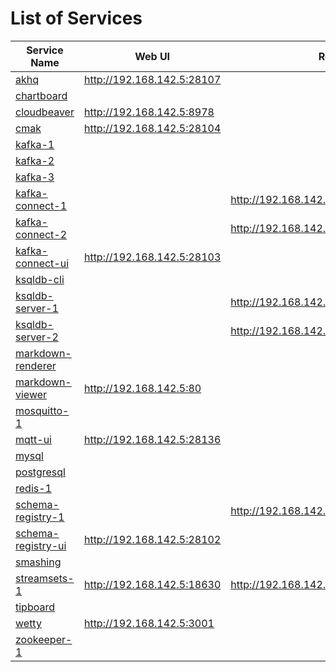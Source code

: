 # List of Services

| Service Name | Web UI | Rest API |
|-------------- |------|------------
| [akhq](./services/akhq)  |<http://192.168.142.5:28107>
| [chartboard](./services/chartboard)  |
| [cloudbeaver](./services/cloudbeaver)  |<http://192.168.142.5:8978>
| [cmak](./services/cmak)  |<http://192.168.142.5:28104>
| [kafka-1](./services/kafka)  |
| [kafka-2](./services/kafka)  |
| [kafka-3](./services/kafka)  |
| [kafka-connect-1](./services/kafka-connect)  || <http://192.168.142.5:8083>
| [kafka-connect-2](./services/kafka-connect)  || <http://192.168.142.5:8084>
| [kafka-connect-ui](./services/kafka-connect-ui)  |<http://192.168.142.5:28103>
| [ksqldb-cli](./services/ksqldb-cli)  |
| [ksqldb-server-1](./services/ksqldb-server)  || <http://192.168.142.5:8088>
| [ksqldb-server-2](./services/ksqldb-server)  || <http://192.168.142.5:8089>
| [markdown-renderer](./services/markdown-renderer)  |
| [markdown-viewer](./services/markdown-viewer)  |<http://192.168.142.5:80>
| [mosquitto-1](./services/mosquitto)  |
| [mqtt-ui](./services/mqtt-ui)  |<http://192.168.142.5:28136>
| [mysql](./services/mysql)  |
| [postgresql](./services/postgresql)  |
| [redis-1](./services/redis)  |
| [schema-registry-1](./services/schema-registry)  || <http://192.168.142.5:8081>
| [schema-registry-ui](./services/schema-registry-ui)  |<http://192.168.142.5:28102>
| [smashing](./services/smashing)  |
| [streamsets-1](./services/streamsets)  |<http://192.168.142.5:18630>| <http://192.168.142.5:18630/collector/restapi>
| [tipboard](./services/tipboard)  |
| [wetty](./services/wetty)  |<http://192.168.142.5:3001>
| [zookeeper-1](./services/zookeeper)  |